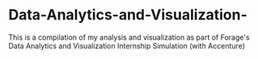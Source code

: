 # Data-Analytics-and-Visualization-
This is a compilation of my analysis and visualization as part of Forage's Data Analytics and Visualization Internship Simulation (with Accenture)
